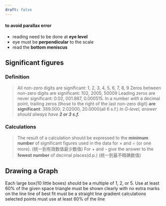 ```yaml
---
draft: false
---
```

#### to avoid parallax error
- reading need to be done at **eye level**
- eye must be **perpendicular** to the scale
- read the **bottom meniscus**

## Significant figures
### Definition
> All non-zero digits are significant: 1, 2, 3, 4, 5, 6, 7, 8, 9
> Zeros between non-zero digits are significant: 102, 2005, 50009
> Leading zeros are never significant: 0.02, 001.887, 0.000515.
> In a number *with* a decimal point, trailing zeros (those to the right of the last non-zero digit) **are significant**: 389.000; 2.02000, 20.0000(all 6 s.f.)
> *In G-level, answer should always have **2 or 3 s.f.***
### Calculations
> The result of a calculation should be expressed to the **minimum number** of significant figures used in the data for × and ÷ (or one more). (统一到有效数值最少数值)
> For + and - give the answer to the **fewest number** of decimal places(d.p.) (统一到最不精确数值)

## Drawing a Graph
Each large box(10 little boxes) should be a multiple of 1, 2, or 5.
Use at least 60% of the given space
triangle must be shown clearly with no extra marks on the line
line of best fit must be a straight line
gradient calculations selected points must use at least 60% of the line